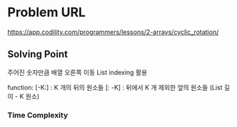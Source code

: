 # Problem URL
https://app.codility.com/programmers/lessons/2-arrays/cyclic_rotation/

## Solving Point 

주어진 숫자만큼 배열 오른쪽 이동
List indexing 활용

function:
    [-K:] : K 개의 뒤의 원소들 
    [: -K] : 뒤에서 K 개 제외한 앞의 원소들 (List 길이 - K 원소) 
### Time Complexity

